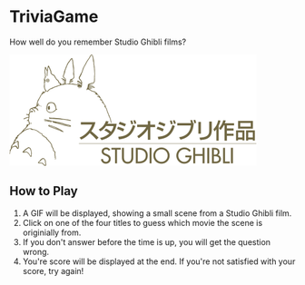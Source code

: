 # TriviaGame
How well do you remember Studio Ghibli films?

![Studio Ghibli Logo](https://github.com/joverlee521/TriviaGame/blob/master/assets/images/ghibli-logo.png)

## How to Play
1. A GIF will be displayed, showing a small scene from a Studio Ghibli film.
1. Click on one of the four titles to guess which movie the scene is originially from.
1. If you don't answer before the time is up, you will get the question wrong. 
1. You're score will be displayed at the end. If you're not satisfied with your score, try again!


